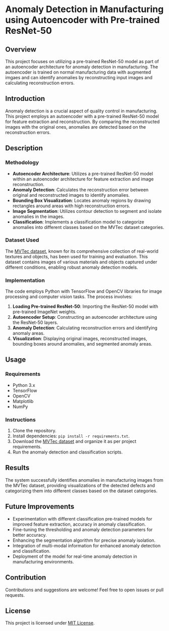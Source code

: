 # Anomaly Detection in Manufacturing using Autoencoder with Pre-trained ResNet-50

## Overview

This project focuses on utilizing a pre-trained ResNet-50 model as part of an autoencoder architecture for anomaly detection in manufacturing. The autoencoder is trained on normal manufacturing data with augmented imgaes and can identify anomalies by reconstructing input images and calculating reconstruction errors.


## Introduction

Anomaly detection is a crucial aspect of quality control in manufacturing. This project employs an autoencoder with a pre-trained ResNet-50 model for feature extraction and reconstruction. By comparing the reconstructed images with the original ones, anomalies are detected based on the reconstruction errors.


## Description

### Methodology

- **Autoencoder Architecture**: Utilizes a pre-trained ResNet-50 model within an autoencoder architecture for feature extraction and image reconstruction.
- **Anomaly Detection**: Calculates the reconstruction error between original and reconstructed images to identify anomalies.
- **Bounding Box Visualization**: Locates anomaly regions by drawing rectangles around areas with high reconstruction errors.
- **Image Segmentation**: Utilizes contour detection to segment and isolate anomalies in the images.
- **Classification**: Implements a classification model to categorize anomalies into different classes based on the MVTec dataset categories.


### Dataset Used

The [MVTec dataset](https://www.mvtec.com/company/research/datasets/mvtec-ad), known for its comprehensive collection of real-world textures and objects, has been used for training and evaluation. This dataset contains images of various materials and objects captured under different conditions, enabling robust anomaly detection models.


### Implementation

The code employs Python with TensorFlow and OpenCV libraries for image processing and computer vision tasks. The process involves:

1. **Loading Pre-trained ResNet-50**: Importing the ResNet-50 model with pre-trained ImageNet weights.
2. **Autoencoder Setup**: Constructing an autoencoder architecture using the ResNet-50 layers.
3. **Anomaly Detection**: Calculating reconstruction errors and identifying anomaly areas.
4. **Visualization**: Displaying original images, reconstructed images, bounding boxes around anomalies, and segmented anomaly areas.

## Usage

### Requirements

- Python 3.x
- TensorFlow
- OpenCV
- Matplotlib
- NumPy


### Instructions

1. Clone the repository.
2. Install dependencies: `pip install -r requirements.txt`.
3. Download the [MVTec dataset](https://www.mvtec.com/company/research/datasets/mvtec-ad) and organize it as per project requirements.
4. Run the anomaly detection and classification scripts.

## Results

The system successfully identifies anomalies in manufacturing images from the MVTec dataset, providing visualizations of the detected defects and categorizing them into different classes based on the dataset categories.


## Future Improvements

- Experimentation with different classification pre-trained models for improved feature extraction, accuracy in anomaly classification.
- Fine-tuning the thresholding and anomaly detection parameters for better accuracy.
- Enhancing the segmentation algorithm for precise anomaly isolation.
- Integration of multi-modal information for enhanced anomaly detection and classification.
- Deployment of the model for real-time anomaly detection in manufacturing environments.

## Contribution

Contributions and suggestions are welcome! Feel free to open issues or pull requests.

## License

This project is licensed under [MIT License](LICENSE).

